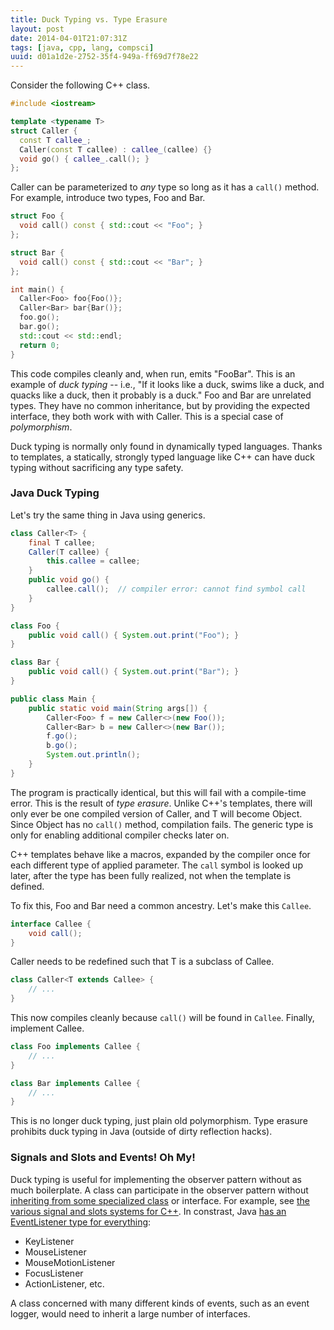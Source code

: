 ```yaml
---
title: Duck Typing vs. Type Erasure
layout: post
date: 2014-04-01T21:07:31Z
tags: [java, cpp, lang, compsci]
uuid: d01a1d2e-2752-35f4-949a-ff69d7f78e22
---
```


Consider the following C++ class.

~~~c++
#include <iostream>

template <typename T>
struct Caller {
  const T callee_;
  Caller(const T callee) : callee_(callee) {}
  void go() { callee_.call(); }
};
~~~

Caller can be parameterized to *any* type so long as it has a `call()`
method. For example, introduce two types, Foo and Bar.

~~~c++
struct Foo {
  void call() const { std::cout << "Foo"; }
};

struct Bar {
  void call() const { std::cout << "Bar"; }
};

int main() {
  Caller<Foo> foo{Foo()};
  Caller<Bar> bar{Bar()};
  foo.go();
  bar.go();
  std::cout << std::endl;
  return 0;
}
~~~

This code compiles cleanly and, when run, emits "FooBar". This is an
example of *duck typing* -- i.e., "If it looks like a duck, swims like
a duck, and quacks like a duck, then it probably is a duck." Foo and
Bar are unrelated types. They have no common inheritance, but by
providing the expected interface, they both work with with Caller.
This is a special case of *polymorphism*.

Duck typing is normally only found in dynamically typed languages.
Thanks to templates, a statically, strongly typed language like C++
can have duck typing without sacrificing any type safety.

### Java Duck Typing

Let's try the same thing in Java using generics.

~~~java
class Caller<T> {
    final T callee;
    Caller(T callee) {
        this.callee = callee;
    }
    public void go() {
        callee.call();  // compiler error: cannot find symbol call
    }
}

class Foo {
    public void call() { System.out.print("Foo"); }
}

class Bar {
    public void call() { System.out.print("Bar"); }
}

public class Main {
    public static void main(String args[]) {
        Caller<Foo> f = new Caller<>(new Foo());
        Caller<Bar> b = new Caller<>(new Bar());
        f.go();
        b.go();
        System.out.println();
    }
}
~~~

The program is practically identical, but this will fail with a
compile-time error. This is the result of *type erasure*. Unlike C++'s
templates, there will only ever be one compiled version of Caller, and
T will become Object. Since Object has no `call()` method, compilation
fails. The generic type is only for enabling additional compiler
checks later on.

C++ templates behave like a macros, expanded by the compiler once for
each different type of applied parameter. The `call` symbol is looked
up later, after the type has been fully realized, not when the
template is defined.

To fix this, Foo and Bar need a common ancestry. Let's make this
`Callee`.

~~~java
interface Callee {
    void call();
}
~~~

Caller needs to be redefined such that T is a subclass of Callee.

~~~java
class Caller<T extends Callee> {
    // ...
}
~~~

This now compiles cleanly because `call()` will be found in `Callee`.
Finally, implement Callee.

~~~java
class Foo implements Callee {
    // ...
}

class Bar implements Callee {
    // ...
}
~~~

This is no longer duck typing, just plain old polymorphism. Type
erasure prohibits duck typing in Java (outside of dirty reflection
hacks).

### Signals and Slots and Events! Oh My!

Duck typing is useful for implementing the observer pattern without as
much boilerplate. A class can participate in the observer pattern
without [inheriting from some specialized class][hier] or interface.
For example, see [the various signal and slots systems for C++][sns].
In constrast, Java [has an EventListener type for everything][events]:

* KeyListener
* MouseListener
* MouseMotionListener
* FocusListener
* ActionListener, etc.

A class concerned with many different kinds of events, such as an
event logger, would need to inherit a large number of interfaces.


[hier]: http://raganwald.com/2014/03/31/class-hierarchies-dont-do-that.html
[events]: http://docs.oracle.com/javase/7/docs/api/java/util/EventListener.html
[sns]: http://en.wikipedia.org/wiki/Signals_and_slots
